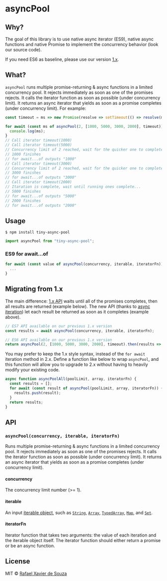 # asyncPool

## Why?

The goal of this library is to use native async iterator (ES9), native async functions and native Promise to implement the concurrency behavior (look our source code).

If you need ES6 as baseline, please use our version [1.x](https://github.com/rxaviers/async-pool/tree/1.x).

## What?

`asyncPool` runs multiple promise-returning & async functions in a limited concurrency pool. It rejects immediately as soon as one of the promises rejects. It calls the iterator function as soon as possible (under concurrency limit). It returns an async iterator that yields as soon as a promise completes (under concurrency limit). For example:

```js
const timeout = ms => new Promise(resolve => setTimeout(() => resolve(ms), ms));

for await (const ms of asyncPool(2, [1000, 5000, 3000, 2000], timeout)) {
  console.log(ms);
}
// Call iterator timeout(1000)
// Call iterator timeout(5000)
// Concurrency limit of 2 reached, wait for the quicker one to complete...
// 1000 finishes
// for await...of outputs "1000"
// Call iterator timeout(3000)
// Concurrency limit of 2 reached, wait for the quicker one to complete...
// 3000 finishes
// for await...of outputs "3000"
// Call iterator timeout(2000)
// Itaration is complete, wait until running ones complete...
// 5000 finishes
// for await...of outputs "5000"
// 2000 finishes
// for await...of outputs "2000"
```

## Usage

```
$ npm install tiny-async-pool
```

```js
import asyncPool from "tiny-async-pool";
```

### ES9 for await...of

```js
for await (const value of asyncPool(concurrency, iterable, iteratorFn)) {
  ...
}
```

## Migrating from 1.x

The main difference: [1.x API](https://github.com/rxaviers/async-pool/tree/1.x) waits until all of the promises completes, then all results are returned (example below). The new API (thanks to [async iteration](https://github.com/tc39/proposal-async-iteration)) let each result be returned as soon as it completes (example above).

```js
// ES7 API available on our previous 1.x version
const results = await asyncPool(concurrency, iterable, iteratorFn);

// ES6 API available on our previous 1.x version
return asyncPool(2, [1000, 5000, 3000, 2000], timeout).then(results => {...});
```

You may prefer to keep the 1.x style syntax, instead of the `for await` iteration method in 2.x. Define a function like below to wrap `asyncPool`, and this function will allow you to upgrade to 2.x without having to heavily modify your existing code.

```js
async function asyncPoolAll(poolLimit, array, iteratorFn) {
  const results = [];
  for await (const result of asyncPool(poolLimit, array, iteratorFn)) {
    results.push(result);
  }
  return results;
}
```

## API

### `asyncPool(concurrency, iterable, iteratorFn)`

Runs multiple promise-returning & async functions in a limited concurrency pool. It rejects immediately as soon as one of the promises rejects. It calls the iterator function as soon as possible (under concurrency limit). It returns an async iterator that yields as soon as a promise completes (under concurrency limit).

#### concurrency

The concurrency limit number (>= 1).

#### iterable

An input [iterable object](https://developer.mozilla.org/en-US/docs/Web/JavaScript/Reference/Iteration_protocols#the_iterable_protocol), such as [`String`](https://developer.mozilla.org/en-US/docs/Web/JavaScript/Reference/Global_Objects/String), [`Array`](https://developer.mozilla.org/en-US/docs/Web/JavaScript/Reference/Global_Objects/Array), [`TypedArray`](https://developer.mozilla.org/en-US/docs/Web/JavaScript/Reference/Global_Objects/TypedArray), [`Map`](https://developer.mozilla.org/en-US/docs/Web/JavaScript/Reference/Global_Objects/Map), and [`Set`](https://developer.mozilla.org/en-US/docs/Web/JavaScript/Reference/Global_Objects/Set).

#### iteratorFn

Iterator function that takes two arguments: the value of each iteration and the iterable object itself. The iterator function should either return a promise or be an async function.

## License

MIT © [Rafael Xavier de Souza](http://rafael.xavier.blog.br)
